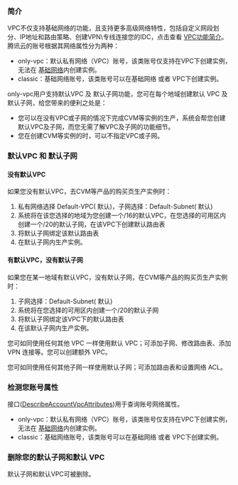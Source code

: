 ### 简介

VPC不仅支持基础网络的功能，且支持更多高级网络特性，包括自定义网段划分、IP地址和路由策略、创建VPN\专线连接您的IDC，点击查看 [VPC功能简介](https://www.qcloud.com/document/product/215/3075)。
腾讯云的账号根据其网络属性分为两种：
- only-vpc：默认私有网络（VPC）账号，该类账号仅支持在VPC下创建实例，无法在 [基础网络](https://www.qcloud.com/document/product/215/535)内创建实例。
- classic：基础网络账号，该类账号可以在基础网络 或者 VPC下创建实例。

only-vpc用户支持默认VPC 及 默认子网功能，您可在每个地域创建默认 VPC 及 默认子网，给您带来的便利之处是：
- 您可以在没有VPC或子网的情况下完成CVM等实例的生产，系统会帮您创建默认VPC及子网，而您无需了解VPC及子网的功能细节。
- 您在创建CVM等实例的时，可以不指定VPC或子网。


### 默认VPC 和 默认子网

#### 没有默认VPC
如果您没有默认VPC，去CVM等产品的购买页生产实例时：
1) 私有网络选择 Default-VPC( 默认)，子网选择：Default-Subnet( 默认)
2) 系统将在该您选择的地域为您创建一个/16的默认VPC，在您选择的可用区内创建一个/20的默认子网，在该VPC下创建默认路由表
3) 将默认子网绑定该默认路由表
4) 在默认子网内生产实例。
 
#### 有默认VPC，没有默认子网
如果您在某一地域有默认VPC，没有默认子网，在CVM等产品的购买页生产实例时：
1) 子网选择：Default-Subnet( 默认)
2) 系统将在您选择的可用区内创建一个/20的默认子网
3) 将默认子网绑定该VPC下的默认路由表
4) 在该默认子网内生产实例。

您可如同使用任何其他 VPC 一样使用默认 VPC；可添加子网、修改路由表、添加 VPN 连接等。您可以创建额外 VPC。

您可如同使用任何其他子网一样使用默认子网；可添加路由表和设置网络 ACL。


### 检测您账号属性
接口([DescribeAccountVpcAttributes](https://www.qcloud.com/document/api/215/9499))用于查询账号网络属性。
- only-vpc：默认私有网络（VPC）账号，该类账号仅支持在VPC下创建实例，无法在 [基础网络](https://www.qcloud.com/document/product/215/535)内创建实例。
- classic：基础网络账号，该类账号可以在基础网络 或者 VPC下创建实例。


### 删除您的默认子网和默认 VPC
默认子网和默认VPC可被删除。